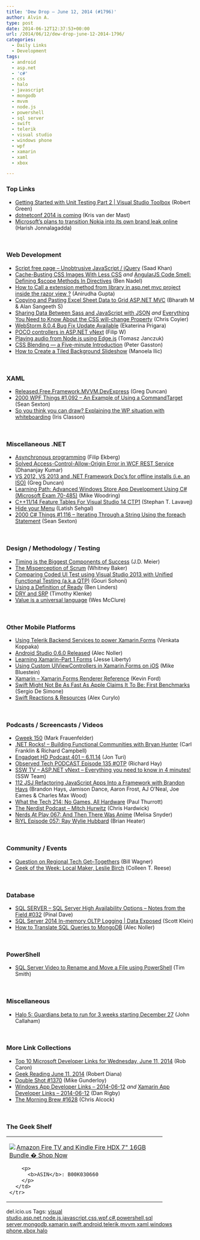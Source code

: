 ```yaml
---
title: 'Dew Drop – June 12, 2014 (#1796)'
author: Alvin A.
type: post
date: 2014-06-12T12:37:53+00:00
url: /2014/06/12/dew-drop-june-12-2014-1796/
categories:
  - Daily Links
  - Development
tags:
  - android
  - asp.net
  - 'c#'
  - css
  - halo
  - javascript
  - mongodb
  - mvvm
  - node.js
  - powershell
  - sql server
  - swift
  - telerik
  - visual studio
  - windows phone
  - wpf
  - xamarin
  - xaml
  - xbox

---
```

### <a name="top"></a>Top Links

  * <a href="http://channel9.msdn.com/Shows/Visual-Studio-Toolbox/Getting-Started-with-Unit-Testing-Part-2" target="_blank">Getting Started with Unit Testing Part 2 | Visual Studio Toolbox</a> (Robert Green)
  * <a href="http://blog.krisvandermast.com/dotnetconf2014IsComing.aspx" target="_blank">dotnetconf 2014 is coming</a> (Kris van der Mast)
  * <a href="http://feedproxy.google.com/~r/wmexperts/~3/4_ssUjtvkFc/story01.htm" target="_blank">Microsoft&#8217;s plans to transition Nokia into its own brand leak online</a> (Harish Jonnalagadda)

&nbsp;

### <a name="web"></a>Web Development

  * <a href="http://blog.falafel.com/Blogs/saadkhan/saad-khan/2014/06/11/script-free-page---unobtrusive-javascript-jquery" target="_blank">Script free page &#8211; Unobtrusive JavaScript / jQuery</a> (Saad Khan)
  * <a href="http://www.bennadel.com/blog/2643-cache-busting-css-images-with-less-css.htm" target="_blank">Cache-Busting CSS Images With Less CSS</a> _and_ <a href="http://www.bennadel.com/blog/2644-angularjs-code-smell-defining-scope-methods-in-directives.htm" target="_blank">AngularJS Code Smell: Defining $scope Methods In Directives</a> (Ben Nadel)
  * <a href="http://feedproxy.google.com/~r/geekswithblogs/~3/Vpi7yJ-CATI/how-to-call-a-extension-method-from-library-in-asp.net.aspx" target="_blank">How to Call a extension method from library in asp.net mvc project inside the razor view ?</a> (Anirudha Gupta)
  * <a href="http://www.syncfusion.com/blogs/post/Copying-and-Pasting-Excel-Sheet-Data-to-Grid-ASPNET-MVC.aspx" target="_blank">Copying and Pasting Excel Sheet Data to Grid ASP.NET MVC</a> (Bharath M & Alan Sangeeth S)
  * <a href="http://viget.com/extend/sharing-data-between-sass-and-javascript-with-json" target="_blank">Sharing Data Between Sass and JavaScript with JSON</a> _and_ <a href="http://dev.opera.com/articles/css-will-change-property/" target="_blank">Everything You Need to Know About the CSS will-change Property</a> (Chris Coyier)
  * <a href="http://blog.jetbrains.com/webstorm/2014/06/webstorm-8-0-4-bug-fix-update/" target="_blank">WebStorm 8.0.4 Bug Fix Update Available</a> (Ekaterina Prigara)
  * <a href="http://www.strathweb.com/2014/06/poco-controllers-asp-net-vnext/" target="_blank">POCO controllers in ASP.NET vNext</a> (Filip W)
  * <a href="http://tomasz.janczuk.org/2014/06/playing-audio-from-nodejs-using-edgejs.html" target="_blank">Playing audio from Node.js using Edge.js</a> (Tomasz Janczuk)
  * <a href="http://feedproxy.google.com/~r/PeterGasstonsGeekBlog/~3/mEINcCnkhFk/" target="_blank">CSS Blending — a Five-minute Introduction</a> (Peter Gasston)
  * <a href="http://feedproxy.google.com/~r/tympanus/~3/gjVqoUDpe84/" target="_blank">How to Create a Tiled Background Slideshow</a> (Manoela Ilic)

&nbsp;

### <a name="silverlight"></a>XAML

  * <a href="http://coolthingoftheday.blogspot.com/2014/06/releasedfreeframeworkmvvmdevexpress.html" target="_blank">Released.Free.Framework.MVVM.DevExpress</a> (Greg Duncan)
  * <a href="http://wpf.2000things.com/2014/06/12/1092-an-example-of-using-a-commandtarget/" target="_blank">2000 WPF Things #1,092 – An Example of Using a CommandTarget</a> (Sean Sexton)
  * <a href="http://irisclasson.com/2014/06/11/so-you-think-you-can-draw-explaining-the-wp-situation-with-whiteboarding/" target="_blank">So you think you can draw? Explaining the WP situation with whiteboarding</a> (Iris Classon)

&nbsp;

### <a name="dotnet"></a>Miscellaneous .NET

  * <a href="http://blog.filipekberg.se/2014/06/12/asynchronous-programming/" target="_blank">Asynchronous programming</a> (Filip Ekberg)
  * <a href="http://debugmode.net/2014/06/12/solved-access-control-allow-origin-error-in-wcf-rest-service/" target="_blank">Solved Access-Control-Allow-Origin Error in WCF REST Service</a> (Dhananjay Kumar)
  * <a href="http://coolthingoftheday.blogspot.com/2014/06/vs-2012-vs-2013-and-net-framework-doc.html" target="_blank">VS 2012, VS 2013 and .NET Framework Doc&#8217;s for offline installs (i.e. an ISO)</a> (Greg Duncan)
  * <a href="http://blog.pluralsight.com/learning-path-advanced-windows-store-app-development-using-c-microsoft-exam-70-485" target="_blank">Learning Path: Advanced Windows Store App Development Using C# (Microsoft Exam 70-485)</a> (Mike Woodring)
  * <a href="http://blogs.msdn.com/b/vcblog/archive/2014/06/11/c-11-14-feature-tables-for-visual-studio-14-ctp1.aspx" target="_blank">C++11/14 Feature Tables For Visual Studio 14 CTP1</a> (Stephan T. Lavavej)
  * <a href="http://visualstudiotipsandtricks.com/blog/2014/06/11/hide-your-menu/" target="_blank">Hide your Menu</a> (Latish Sehgal)
  * <a href="http://csharp.2000things.com/2014/06/12/1116-iterating-through-a-string-using-the-foreach-statement/" target="_blank">2000 C# Things #1,116 – Iterating Through a String Using the foreach Statement</a> (Sean Sexton)

&nbsp;

### <a name="design"></a>Design / Methodology / Testing

  * <a href="http://feedproxy.google.com/~r/SourcesOfInsight/~3/e9s_ywKPbqM/" target="_blank">Timing is the Biggest Components of Success</a> (J.D. Meier)
  * <a href="http://feeds.dzone.com/~r/zones/architects/~3/cCC4OcBvai8/misperception-scrum" target="_blank">The Misperception of Scrum</a> (Whitney Baker)
  * <a href="http://feedproxy.google.com/~r/netCurryRecentArticles/~3/ytuswtAeeEA/ShowArticle.aspx" target="_blank">Comparing Coded UI Test using Visual Studio 2013 with Unified Functional Testing (a.k.a QTP)</a> (Gouri Sohoni)
  * <a href="http://www.infoq.com/news/2014/06/using-definition-of-ready?utm_campaign=infoq_content&utm_source=infoq&utm_medium=feed&utm_term=global" target="_blank">Using a Definition of Ready</a> (Ben Linders)
  * <a href="http://feedproxy.google.com/~r/geekswithblogs/~3/Y_S76aiYVx4/dry-and-srp.aspx" target="_blank">DRY and SRP</a> (Timothy Klenke)
  * <a href="http://www.wesmcclure.com/value-is-a-universal-language/" target="_blank">Value is a universal language</a> (Wes McClure)

&nbsp;

### <a name="mobile"></a>Other Mobile Platforms

  * <a href="http://blog.falafel.com/Blogs/venkatakoppaka/venkata-koppaka/2014/06/12/using-telerik-backend-services-to-power-xamarin-forms" target="_blank">Using Telerik Backend Services to power Xamarin.Forms</a> (Venkata Koppaka)
  * <a href="http://java.dzone.com/articles/android-studio-060-released" target="_blank">Android Studio 0.6.0 Released</a> (Alec Noller)
  * <a href="http://feedproxy.google.com/~r/JesseLiberty-SilverlightGeek/~3/X_I8NXtxXIU/" target="_blank">Learning Xamarin–Part 1 Forms</a> (Jesse Liberty)
  * <a href="http://blog.xamarin.com/using-custom-uiviewcontrollers-in-xamarin.forms-on-ios/" target="_blank">Using Custom UIViewControllers in Xamarin.Forms on iOS</a> (Mike Bluestein)
  * <a href="http://windingroadway.blogspot.com/2014/06/xamarinforms-renderer-reference.html" target="_blank">Xamarin &#8211; Xamarin.Forms Renderer Reference</a> (Kevin Ford)
  * <a href="http://www.infoq.com/news/2014/06/apple-swift-performance-hit?utm_campaign=infoq_content&utm_source=infoq&utm_medium=feed&utm_term=global" target="_blank">Swift Might Not Be As Fast As Apple Claims It To Be: First Benchmarks</a> (Sergio De Simone)
  * <a href="http://java.dzone.com/articles/swift-reactions-resources" target="_blank">Swift Reactions & Resources</a> (Alex Curylo)

&nbsp;

### <a name="podcasts"></a>Podcasts / Screencasts / Videos

  * <a href="http://gweek.libsyn.com/gweek-150" target="_blank">Gweek 150</a> (Mark Frauenfelder)
  * <a href="http://www.dotnetrocks.com/default.aspx?ShowNum=995" target="_blank">.NET Rocks! &#8211; Building Functional Communities with Bryan Hunter</a> (Carl Franklin & Richard Campbell)
  * <a href="http://www.engadget.com/2014/06/11/engadget-hd-podcast-401/?ncid=rss_truncated" target="_blank">Engadget HD Podcast 401 &#8211; 6.11.14</a> (Jon Turi)
  * <a href="http://www.windowsobserver.com/2014/06/11/observed-tech-podcast-episode-135-otp/" target="_blank">Observed Tech PODCAST Episode 135 #OTP</a> (Richard Hay)
  * <a href="http://tv.ssw.com/5366/asp-net-vnext-everything-you-need-to-know-in-4-minutes" target="_blank">SSW TV &#8211; ASP.NET vNext – Everything you need to know in 4 minutes!</a> (SSW Team)
  * <a href="http://javascriptjabber.com/112-jsj-refactoring-javascript-apps-into-a-framework-with-brandon-hays/" target="_blank">112 JSJ Refactoring JavaScript Apps Into a Framework with Brandon Hays</a> (Brandon Hays, Jamison Dance, Aaron Frost, AJ O’Neal, Joe Eames & Charles Max Wood)
  * <a href="http://winsupersite.com/podcasts/what-tech-214-no-games-all-hardware" target="_blank">What the Tech 214: No Games, All Hardware</a> (Paul Thurrott)
  * <a href="http://nerdist.libsyn.com/mitch-hurwitz" target="_blank">The Nerdist Podcast &#8211; Mitch Hurwitz</a> (Chris Hardwick)
  * <a href="http://www.themarriedgamers.net/nerds-at-play-067-and-then-there-was-anime/" target="_blank">Nerds At Play 067: And Then There Was Anime</a> (Melisa Snyder)
  * <a href="http://riyl.podbean.com/e/episode-057-ray-wylie-hubbard/" target="_blank">RiYL Episode 057: Ray Wylie Hubbard</a> (Brian Heater)

&nbsp;

### <a name="events"></a>Community / Events

  * <a href="http://feedproxy.google.com/~r/billwagner/~3/lUJV2wvDS94/question-on-regional-tech-get%E2%80%93togethers" target="_blank">Question on Regional Tech Get–Togethers</a> (Bill Wagner)
  * <a href="http://www.geekadelphia.com/2014/06/11/geek-of-the-week-local-maker-leslie-birch/" target="_blank">Geek of the Week: Local Maker, Leslie Birch</a> (Colleen T. Reese)

&nbsp;

### <a name="sql"></a>Database

  * <a href="http://blog.sqlauthority.com/2014/06/12/sql-server-sql-server-high-availability-options-notes-from-the-field-032/" target="_blank">SQL SERVER – SQL Server High Availability Options – Notes from the Field #032</a> (Pinal Dave)
  * <a href="http://channel9.msdn.com/Shows/Data-Exposed/SQL-Server-2014-In-memory-OLTP-Logging" target="_blank">SQL Server 2014 In-memory OLTP Logging | Data Exposed</a> (Scott Klein)
  * <a href="http://java.dzone.com/articles/how-translate-sql-queries" target="_blank">How to Translate SQL Queries to MongoDB</a> (Alec Noller)

&nbsp;

### <a name="ps"></a>PowerShell

  * <a href="http://feedproxy.google.com/~r/MSSQLTips-LatestSqlServerTips/~3/QKzQvin5fmk/tip.asp" target="_blank">SQL Server Video to Rename and Move a File using PowerShell</a> (Tim Smith)

&nbsp;

### <a name="misc"></a>Miscellaneous

  * <a href="http://feedproxy.google.com/~r/wmexperts/~3/vs0CvZ29vh0/story01.htm" target="_blank">Halo 5: Guardians beta to run for 3 weeks starting December 27</a> (John Callaham)

&nbsp;

### <a name="links"></a>More Link Collections

  * <a href="http://blogs.msdn.com/b/robcaron/archive/2014/06/11/top-10-microsoft-developer-links-for-wednesday-june-11-2014.aspx" target="_blank">Top 10 Microsoft Developer Links for Wednesday, June 11, 2014</a> (Rob Caron)
  * <a href="http://feeds.regulargeek.com/~r/RegularGeek/~3/oHLAZ3RHvV0/" target="_blank">Geek Reading June 11, 2014</a> (Robert Diana)
  * <a href="http://afreshcup.com/home/2014/6/12/double-shot-1370.html" target="_blank">Double Shot #1370</a> (Mike Gunderloy)
  * <a href="http://windowsappdev.com/2014/06/windows-app-developer-links-2014-06-12/" target="_blank">Windows App Developer Links &#8211; 2014-06-12</a> _and_ <a href="http://xamarinappdev.com/2014/06/xamarin-app-developer-links-2014-06-12/" target="_blank">Xamarin App Developer Links &#8211; 2014-06-12</a> (Dan Rigby)
  * <a href="http://feedproxy.google.com/~r/ReflectivePerspective/~3/cAxj9-FzKuE/" target="_blank">The Morning Brew #1628</a> (Chris Alcock)

&nbsp;

### <a name="shelf"></a>The Geek Shelf

<div id="scid:7dc1bd33-94bd-46fd-a20b-0131235bcd47:97aaf743-1a0d-4c92-a8b9-a352e5f65fe9" class="wlWriterEditableSmartContent" style="float: none; padding-bottom: 0px; padding-top: 0px; padding-left: 0px; margin: 0px; display: inline; padding-right: 0px">
  <table cellspacing="0" cellpadding="2" width="400" border="0" unselectable="on">
    <tr>
      <td valign="top" width="400">
        <p>
          <a title="Amazon Fire TV and Kindle Fire HDX 7&quot; 16GB Bundle � Shop Now" href="http://www.amazon.com/exec/obidos/ASIN/B00K030660/alvinashcraft-20"><img data-recalc-dims="1" decoding="async" src="https://i0.wp.com/images.amazon.com/images/P/B00K030660.01.MZZZZZZZ.jpg?w=660" border="0" align="left" style="float:left" />Amazon Fire TV and Kindle Fire HDX 7" 16GB Bundle � Shop Now</a>
        </p>
        
        <p>
          <b>ASIN</b>: B00K030660
        </p>
      </td>
    </tr>
  </table>
</div>

<div id="scid:0767317B-992E-4b12-91E0-4F059A8CECA8:739c4254-19c1-4545-a524-6cf28bb289f0" class="wlWriterEditableSmartContent" style="float: none; padding-bottom: 0px; padding-top: 0px; padding-left: 0px; margin: 0px; display: inline; padding-right: 0px">
  del.icio.us Tags: <a href="http://del.icio.us/popular/visual+studio" rel="tag">visual studio</a>,<a href="http://del.icio.us/popular/asp.net" rel="tag">asp.net</a>,<a href="http://del.icio.us/popular/node.js" rel="tag">node.js</a>,<a href="http://del.icio.us/popular/javascript" rel="tag">javascript</a>,<a href="http://del.icio.us/popular/css" rel="tag">css</a>,<a href="http://del.icio.us/popular/wpf" rel="tag">wpf</a>,<a href="http://del.icio.us/popular/c%23" rel="tag">c#</a>,<a href="http://del.icio.us/popular/powershell" rel="tag">powershell</a>,<a href="http://del.icio.us/popular/sql+server" rel="tag">sql server</a>,<a href="http://del.icio.us/popular/mongodb" rel="tag">mongodb</a>,<a href="http://del.icio.us/popular/xamarin" rel="tag">xamarin</a>,<a href="http://del.icio.us/popular/swift" rel="tag">swift</a>,<a href="http://del.icio.us/popular/android" rel="tag">android</a>,<a href="http://del.icio.us/popular/telerik" rel="tag">telerik</a>,<a href="http://del.icio.us/popular/mvvm" rel="tag">mvvm</a>,<a href="http://del.icio.us/popular/xaml" rel="tag">xaml</a>,<a href="http://del.icio.us/popular/windows+phone" rel="tag">windows phone</a>,<a href="http://del.icio.us/popular/xbox" rel="tag">xbox</a>,<a href="http://del.icio.us/popular/halo" rel="tag">halo</a>
</div>